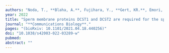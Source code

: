 ```yaml
---
authors: "Noda, T., **Blaha, A.**, Fujihara, Y., **Gert, KR.**, Emori, C., **Deneke, VE.**, Oura, S., **Panser, K.**, Lu, Y., **Berent, S.**, Kodani, M., **Cabrera-Quio, LE., Pauli, A.#**, Ikawa, M.#"
year: 2022
title: "Sperm membrane proteins DCST1 and DCST2 are required for the sperm-egg interaction in mice and fish"
journal: "**Communications Biology**."
pages: "(bioRxiv: 10.1101/2021.04.18.440256)"
doi: "10.1038/s42003-022-03289-w"
pubmed: 
abstract: ""
--- 
```

